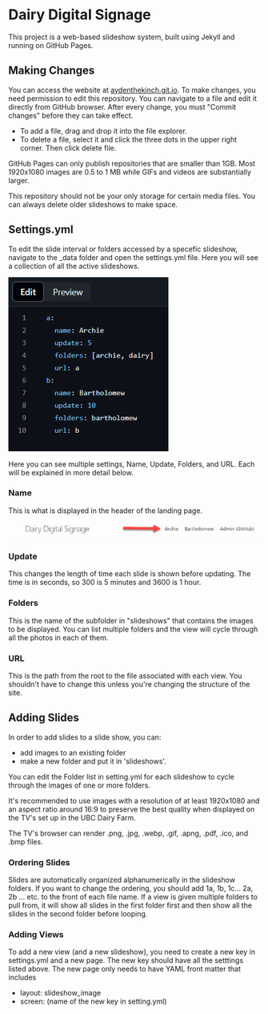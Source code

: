 # Dairy Digital Signage

This project is a web-based slideshow system, built using Jekyll and running on GitHub Pages.

## Making Changes

You can access the website at [aydenthekinch.git.io](https://aydenthekinch.github.io). To make changes, you need permission to edit this repository. You can navigate to a file and edit it directly from GitHub browser. After every change, you must "Commit changes" before they can take effect.

* To add a file, drag and drop it into the file explorer.
* To delete a file, select it and click the three dots in the upper right corner. Then click delete file. 

GitHub Pages can only publish repositories that are smaller than 1GB. Most 1920x1080 images are 0.5 to 1 MB while GIFs and videos are substantially larger. 

This repository should not be your only storage for certain media files. You can always delete older slideshows to make space.

## Settings.yml

To edit the slide interval or folders accessed by a specefic slideshow, navigate to the _data folder and open the settings.yml file. Here you will see a collection of all the active slideshows.

![settings example](/assets/images/settings_example.png)

Here you can see multiple settings, Name, Update, Folders, and URL. Each will be explained in more detail below. 

### Name
This is what is displayed in the header of the landing page.

![header example](/assets/images/name_header_example.png)

### Update
This changes the length of time each slide is shown before updating. The time is in seconds, so 300 is 5 minutes and 3600 is 1 hour.

### Folders
This is the name of the subfolder in "slideshows" that contains the images to be displayed. You can list multiple folders and the view will cycle through all the photos in each of them.

### URL
This is the path from the root to the file associated with each view. You shouldn't have to change this unless you're changing the structure of the site.

## Adding Slides

In order to add slides to a slide show, you can:
* add images to an existing folder
* make a new folder and put it in 'slideshows'.

You can edit the Folder list in setting.yml for each slideshow to cycle through the images of one or more folders. 

It's recommended to use images with a resolution of at least 1920x1080 and an aspect ratio around 16:9 to preserve the best quality when displayed on the TV's set up in the UBC Dairy Farm. 

The TV's browser can render .png, .jpg, .webp, .gif, .apng, .pdf, .ico, and .bmp files. 

### Ordering Slides

Slides are automatically organized alphanumerically in the slideshow folders. If you want to change the ordering, you should add 1a, 1b, 1c... 2a, 2b ... etc. to the front of each file name. If a view is given multiple folders to pull from, it will show all slides in the first folder first and then show all the slides in the second folder before looping. 

### Adding Views

To add a new view (and a new slideshow), you need to create a new key in settings.yml and a new page. The new key should have all the setttings listed above.
The new page only needs to have YAML front matter that includes
- layout: slideshow_image
- screen: (name of the new key in setting.yml)
